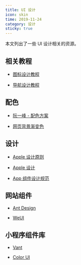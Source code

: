 ```yaml
---
title: UI 设计
icon: skin
time: 2019-11-24
category: 设计
sticky: true
---
```


本文列出了一些 UI 设计相关的资源。

<!-- more -->

## 相关教程

- [图标设计教程](icon/readme.md)

- [导航设计教程](navigation/readme.md)

## 配色

- [阮一峰 - 配色方案](http://www.ruanyifeng.com/blog/2019/03/coloring-scheme.html)

- [网页背景渐变色](https://webgradients.com/)

## 设计

- [Apple 设计原则](https://developer.apple.com/design/tips/)

- [Apple 设计](https://developer.apple.com/design/)

- [App 组件设计规范](APP.md)

## 网站组件

- [Ant Design](https://ant.design/index-cn)

- [WeUI](https://weui.io/)

## 小程序组件库

- [Vant](https://youzan.github.io/vant-weapp/)

- [Color UI](https://www.color-ui.com/)
